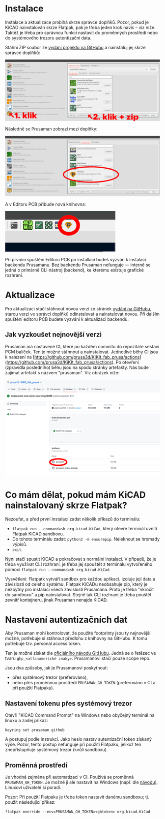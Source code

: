 # Instalace

Instalace a aktualizace probíhá skrze správce doplňků. Pozor, pokud je KiCAD
nainstalován skrze Flatpak, pak je třeba jeden krok navíc – viz níže. Taktéž je
třeba pro správnou funkci nastavit do proměnných prostředí nebo do systémového
trezoru autentizační data.

Stáhni ZIP soubor ze [vydání projektu na
GitHubu](https://github.com/prusa3d/KiKIt_fab_prusa/releases) a nainstaluj jej
skrze správce doplňků:

![](resources/installation1.png)

Následně se Prusaman zobrazí mezi doplňky:

![](resources/installation2.png)

A v Editoru PCB přibude nová knihovna:

![](resources/installation3.png)

Při prvním spuštění Editoru PCB po installaci budeš vyzván k instalaci
backendu Prusamanu. Bez backendu Prusaman nefunguje — interně se jedná o
primárně CLI nástroj (backend), ke kterému existuje grafické rozhraní.

# Aktualizace

Pro aktualizaci stačí stáhnout novou verzi ze stránek [vydání na
GitHubu](https://github.com/prusa3d/KiKIt_fab_prusa/releases), starou verzi ve
správci doplňků odinstalovat a nainstalovat novou. Při dalším spuštění editoru
PCB budete vyzvání k aktualizaci backendu.

## Jak vyzkoušet nejnovější verzi

Prusaman má nastavené CI, které po každém commitu do repozitáře sestaví PCM
balíček. Ten je možné stáhnout a nainstalovat. Jednotlivé běhy CI jsou k
nalezení na
[https://github.com/prusa3d/KiKIt_fab_prusa/actions](https://github.com/prusa3d/KiKIt_fab_prusa/actions).
Po otevření (zpravidla posledního) běhu jsou na spodu stránky artefakty. Nás
bude zajímat artefakt s názvem "prusaman". Viz obrázek níže:

![](resources/actions.png)


# Co mám dělat, pokud mám KiCAD nainstalovaný skrze Flatpak?

Nezoufat, a před první instalací zadat několik příkazů do terminálu:

- `flatpak run --command=sh org.kicad.KiCad`, který otevře terminál uvnitř
  Flatpak KiCAD sandboxu.
- Do tohoto terminálu zadat: `python3 -m ensurepip`. Neleknout se hromady
  výpisů.
- `exit`.

Nyní stačí spustit KiCAD a pokračovat s normální instalací. V případě, že je
třeba využívat CLI rozhraní, je třeba jej spouštět z terminálu vytvořeného
pomocí `flatpak run --command=sh org.kicad.KiCad`.

Vysvětlení: Flatpatk vytváří sandbox pro každou aplikaci. Izoluje její data a
závislosti od celého systému. Flatpak KiCADu neobsahuje pip, který je nezbytný
pro instalaci všech závislostí Prusamana. Proto je třeba "vkročit do sandboxu" a
pip nainstalovat. Stejně tak CLI rozhraní je třeba pouštět zevnitř kontejneru,
jinak Prusaman nenajde KiCAD.


# Nastavení autentizačních dat

Aby Prusaman mohl kontrolovat, že použité footprinty jsou ty nejnovější možné,
potřebuje si stáhnout předlohu z knihovny na GitHubu. K tomu potřebuje tzv.
personal access token.

Ten je možné získat dle [oficiálního návodu
GitHubu](https://docs.github.com/en/authentication/keeping-your-account-and-data-secure/creating-a-personal-access-token).
Jedná se o řetězec ve tvaru `ghp_<alfanumerické znaky>`. Prusamanovi stačí pouze
scope repo.

Jsou dva způsoby, jak je Prusamanovi poskytnout:
- přes systémový trezor (preferováno),
- nebo přes proměnnou prostředí `PRUSAMAN_GH_TOKEN` (preferováno v CI a při
  použití Flatpaku).

## Nastavení tokenu přes systémový trezor

Otevři "KiCAD Command Prompt" na Windows nebo obyčejný terminál na linuxu a
zadej příkaz:

```
keyring set prusaman github
```
A postupuj podle instrukcí. Jako heslo nastav autentizační token získaný výše.
Pozor, tento postup nefunguje při použití Flatpaku, jelikož ten znepřístupňuje
systémový trezor (kvůli sandboxu).

## Proměnná prostředí

Je vhodná zejména při automatizaci v CI. Používá se proměnná
`PRUSAMAN_GH_TOKEN`. Je možné ji ale nastavit na Windows (např. dle
[návodu](https://docs.oracle.com/en/database/oracle/machine-learning/oml4r/1.5.1/oread/creating-and-modifying-environment-variables-on-windows.html#GUID-DD6F9982-60D5-48F6-8270-A27EC53807D0)),
Linuxoví uživatelé si poradí.

Pozor: Při použití Flatpaku je třeba token nastavit danému sandboxu; tj. použít
následující příkaz:

```
flatpak override --env=PRUSAMAN_GH_TOKEN=<ghtoken> org.kicad.KiCad
```
